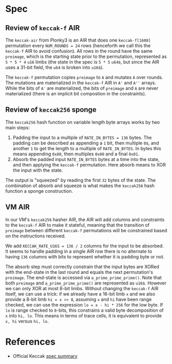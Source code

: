 # Spec

## Review of `keccak-f` AIR

The `keccak-air` from Plonky3 is an AIR that does one `keccak-f[1600]` permutation every `NUM_ROUNDS = 24` rows (henceforth we call this the `keccak-f` AIR to avoid confusion). All rows in the round have the same `preimage`, which is the starting state prior to the permutation, represented as `5 * 5 * 4` `u16` limbs (the state in the spec is `5 * 5` `u64`s, but since the AIR uses a 31-bit field, the `u64` is broken into `u16`s).

The `keccak-f` permutation copies `preimage` to `A` and mutates `A` over rounds. The mutations are materialized in the `keccak-f` AIR in `A'` and `A''` arrays. While the bits of `A'` are materialized, the bits of `preimage` and `A` are never materialized (there is an implicit bit compostion in the constraints).

## Review of `keccak256` sponge

The `keccak256` hash function on variable length byte arrays works by two main steps:

1. Padding the input to a multiple of `RATE_IN_BYTES = 136` bytes. The padding can be described as appending a `1` bit, then multiple `0`s, and another `1` to get the length to a multiple of `RATE_IN_BYTES`. In bytes this means appending `0x80`, then multiples `0x00` and a final `0x01`.
2. Absorb the padded input `RATE_IN_BYTES` bytes at a time into the state, and then applying the `keccak-f` permutation. Here absorb means to XOR the input with the state.

The output is "squeezed" by reading the first `32` bytes of the state. The combination of absorb and squeeze is what makes the `keccak256` hash function a sponge construction.

## VM AIR

In our VM's `keccak256` hasher AIR, the AIR will add columns and constraints to the `keccak-f` AIR to make it stateful, meaning that the transition of `preimage` between different `keccak-f` permutations will be constrained based on the instructions received.

We add `KECCAK_RATE_U16S = 136 / 2` columns for the input to be absorbed.
It seems to handle padding in a single AIR row there is no alternate to having `136` columns with bits to represent whether it is padding byte or not.

The absorb step must correctly constrain that the input bytes are XORed with the end-state in the last round and equals the next permutation's `preimage`. The end-state is accessed via `a_prime_prime_prime()`. Note that both `preimage` and `a_prime_prime_prime()` are represented as `u16`s. However we can only XOR at most 8-bit limbs. Without changing the `keccak-f` AIR itself, we can use a trick:
if we already have a 16-bit limb `x` and we also provide a 8-bit limb `hi = x >> 8`, assuming `x` and `hi` have been range checked, we can use the expression `lo = x - hi * 256` for the low byte. If `lo` is range checked to `8`-bits, this constrains a valid byte decomposition of `x` into `hi, lo`. This means in terms of trace cells, it is equivalent to provide `x, hi` versus `hi, lo`.

# References

- Official Keccak [spec summary](https://keccak.team/keccak_specs_summary.html)
